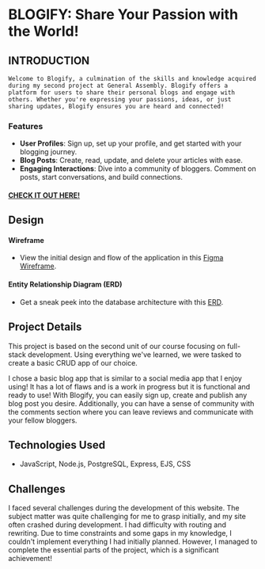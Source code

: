 # BLOGIFY: Share Your Passion with the World!

## INTRODUCTION
```Welcome to Blogify, a culmination of the skills and knowledge acquired during my second project at General Assembly. Blogify offers a platform for users to share their personal blogs and engage with others. Whether you're expressing your passions, ideas, or just sharing updates, Blogify ensures you are heard and connected!```

### Features
- **User Profiles**: Sign up, set up your profile, and get started with your blogging journey.
- **Blog Posts**: Create, read, update, and delete your articles with ease.
- **Engaging Interactions**: Dive into a community of bloggers. Comment on posts, start conversations, and build connections.

#### [CHECK IT OUT HERE!](https://blogify-alessandramanalansan.onrender.com)

## Design

#### Wireframe
- View the initial design and flow of the application in this [Figma Wireframe](https://www.figma.com/file/rKi9iyGkngpWkbXYPhIBTi/CRUD-App-Project?type=whiteboard&node-id=0%3A1&t=x05Gs053YP4tyM1O-1).

#### Entity Relationship Diagram (ERD)
- Get a sneak peek into the database architecture with this [ERD](https://lucid.app/lucidchart/f746cd93-7b9c-4a30-8401-f4b3c94280fd/edit?viewport_loc=310%2C314%2C805%2C774%2C0_0&invitationId=inv_a36218db-64a6-4d7f-b24c-fd7826def935).

## Project Details

This project is based on the second unit of our course focusing on full-stack development. Using everything we've learned, we were tasked to create a basic CRUD app of our choice.

I chose a basic blog app that is similar to a social media app that I enjoy using! It has a lot of flaws and is a work in progress but it is functional and ready to use! With Blogify, you can easily sign up, create and publish any blog post you desire. Additionally, you can have a sense of community with the comments section where you can leave reviews and communicate with your fellow bloggers.

## Technologies Used
- JavaScript, Node.js, PostgreSQL, Express, EJS, CSS

## Challenges

I faced several challenges during the development of this website. The subject matter was quite challenging for me to grasp initially, and my site often crashed during development. I had difficulty with routing and rewriting. Due to time constraints and some gaps in my knowledge, I couldn't implement everything I had initially planned. However, I managed to complete the essential parts of the project, which is a significant achievement!